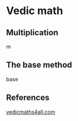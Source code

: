 # Vedic math

## Multiplication

m

## The base method

base

## References

[vedicmaths4all.com](https://vedicmaths4all.com/courses/)

